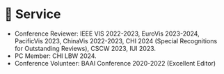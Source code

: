 # 📖 Service

-	Conference Reviewer: IEEE VIS 2022-2023, EuroVis 2023-2024, PacificVis 2023, ChinaVis 2022-2023, CHI 2024 (Special Recognitions for Outstanding Reviews), CSCW 2023, IUI 2023.
-	PC Member: CHI LBW 2024.
-	Conference Volunteer: BAAI Conference 2020-2022 (Excellent Editor)

